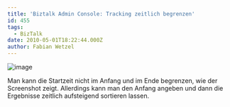 ```yaml
---
title: 'Biztalk Admin Console: Tracking zeitlich begrenzen'
id: 455
tags:
  - BizTalk
date: 2010-05-01T18:22:44.000Z
author: Fabian Wetzel
---
```


![image](https://az275061.vo.msecnd.net/blogmedia/2010/05/image34.png "image") 

Man kann die Startzeit nicht im Anfang und im Ende begrenzen, wie der Screenshot zeigt. Allerdings kann man den Anfang angeben und dann die Ergebnisse zeitlich aufsteigend sortieren lassen.
